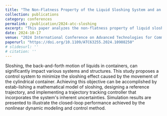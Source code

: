 ```yaml
---
title: "The Non-Flatness Property of the Liquid Sloshing System and an Approximate Approach"
collection: publications
category: conferences
permalink: /publication/2024-atc-sloshing
excerpt: "This paper analyzes the non-flatness property of liquid sloshing dynamics and proposes an approximate approach for control and trajectory planning."
date: 2024-10-17
venue: "2024 International Conference on Advanced Technologies for Communications (ATC)"
paperurl: "https://doi.org/10.1109/ATC63255.2024.10908250"
# slidesurl: ''
# citation: ''
---
```

Sloshing, the back-and-forth motion of liquids in containers, can significantly impact various systems and structures. This study proposes a control system to minimize the sloshing effect caused by the movement of the cylindrical container. Achieving this objective can be accomplished by estab-lishing a mathematical model of sloshing, designing a reference trajectory, and implementing a trajectory tracking controller that incorporates the system's inherent uncertainties. Simulation results are presented to illustrate the closed-loop performance achieved by the nonlinear dynamic modeling and control method.